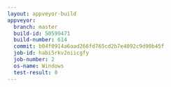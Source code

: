 ```yaml
---
layout: appveyor-build
appveyor:
  branch: master
  build-id: 50599471
  build-number: 614
  commit: b04f0914a6aad266fd765cd2b7e4092c9d90b45f
  job-id: habi5rkv2oiicgfy
  job-number: 2
  os-name: Windows
  test-result: 0
---
```

